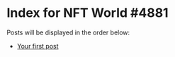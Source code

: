 # Index for NFT World #4881
Posts will be displayed in the order below:

- [Your first post](./001-first.md)

